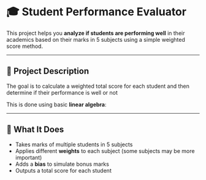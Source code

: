 # 🎓 Student Performance Evaluator

This project helps you **analyze if students are performing well** in their academics based on their marks in 5 subjects using a simple weighted score method.

---

## 📌 Project Description

The goal is to calculate a weighted total score for each student and then determine if their performance is well or not

This is done using basic **linear algebra**:


---

## 🧠 What It Does

- Takes marks of multiple students in 5 subjects
- Applies different **weights** to each subject (some subjects may be more important)
- Adds a **bias** to simulate bonus marks
- Outputs a total score for each student
